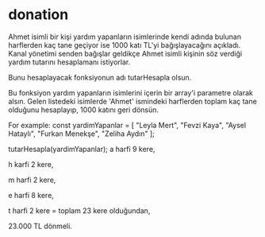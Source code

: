 # donation

Ahmet isimli bir kişi yardım yapanların isimlerinde kendi adında bulunan harflerden kaç tane geçiyor ise 1000 katı TL'yi bağışlayacağını açıkladı. Kanal yönetimi senden bağışlar geldikçe Ahmet isimli kişinin söz verdiği yardım tutarını hesaplamanı istiyorlar.

Bunu hesaplayacak fonksiyonun adı tutarHesapla olsun.

Bu fonksiyon yardım yapanların isimlerini içerin bir array'i parametre olarak alsın.
Gelen listedeki isimlerde 'Ahmet' ismindeki harflerden toplam kaç tane olduğunu hesaplayıp, 1000 katını geri dönsün.

For example:
const yardimYapanlar = [
	"Leyla Mert",
	"Fevzi Kaya",
	"Aysel Hataylı",
	"Furkan Menekşe",
	"Zeliha Aydın"
];

tutarHesapla(yardimYapanlar);
a harfi 9 kere,

h karfi 2 kere,

m harfi 2 kere,

e harfi 8 kere,

t harfi 2 kere = toplam 23 kere olduğundan, 

23.000 TL dönmeli.
